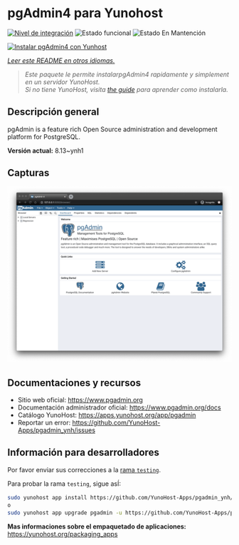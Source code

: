 <!--
Este archivo README esta generado automaticamente<https://github.com/YunoHost/apps/tree/master/tools/readme_generator>
No se debe editar a mano.
-->

# pgAdmin4 para Yunohost

[![Nivel de integración](https://dash.yunohost.org/integration/pgadmin.svg)](https://ci-apps.yunohost.org/ci/apps/pgadmin/) ![Estado funcional](https://ci-apps.yunohost.org/ci/badges/pgadmin.status.svg) ![Estado En Mantención](https://ci-apps.yunohost.org/ci/badges/pgadmin.maintain.svg)

[![Instalar pgAdmin4 con Yunhost](https://install-app.yunohost.org/install-with-yunohost.svg)](https://install-app.yunohost.org/?app=pgadmin)

*[Leer este README en otros idiomas.](./ALL_README.md)*

> *Este paquete le permite instalarpgAdmin4 rapidamente y simplement en un servidor YunoHost.*  
> *Si no tiene YunoHost, visita [the guide](https://yunohost.org/install) para aprender como instalarla.*

## Descripción general

pgAdmin is a feature rich Open Source administration and development platform for PostgreSQL.


**Versión actual:** 8.13~ynh1

## Capturas

![Captura de pgAdmin4](./doc/screenshots/pgadmin4-welcome-light.png)

## Documentaciones y recursos

- Sitio web oficial: <https://www.pgadmin.org>
- Documentación administrador oficial: <https://www.pgadmin.org/docs>
- Catálogo YunoHost: <https://apps.yunohost.org/app/pgadmin>
- Reportar un error: <https://github.com/YunoHost-Apps/pgadmin_ynh/issues>

## Información para desarrolladores

Por favor enviar sus correcciones a la [rama `testing`](https://github.com/YunoHost-Apps/pgadmin_ynh/tree/testing).

Para probar la rama `testing`, sigue asÍ:

```bash
sudo yunohost app install https://github.com/YunoHost-Apps/pgadmin_ynh/tree/testing --debug
o
sudo yunohost app upgrade pgadmin -u https://github.com/YunoHost-Apps/pgadmin_ynh/tree/testing --debug
```

**Mas informaciones sobre el empaquetado de aplicaciones:** <https://yunohost.org/packaging_apps>
